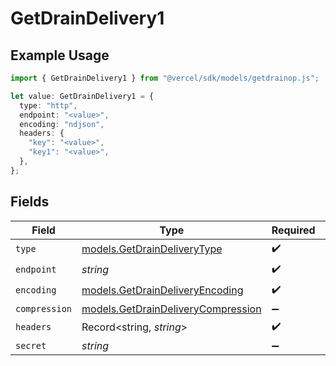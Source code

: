 # GetDrainDelivery1

## Example Usage

```typescript
import { GetDrainDelivery1 } from "@vercel/sdk/models/getdrainop.js";

let value: GetDrainDelivery1 = {
  type: "http",
  endpoint: "<value>",
  encoding: "ndjson",
  headers: {
    "key": "<value>",
    "key1": "<value>",
  },
};
```

## Fields

| Field                                                                          | Type                                                                           | Required                                                                       | Description                                                                    |
| ------------------------------------------------------------------------------ | ------------------------------------------------------------------------------ | ------------------------------------------------------------------------------ | ------------------------------------------------------------------------------ |
| `type`                                                                         | [models.GetDrainDeliveryType](../models/getdraindeliverytype.md)               | :heavy_check_mark:                                                             | N/A                                                                            |
| `endpoint`                                                                     | *string*                                                                       | :heavy_check_mark:                                                             | N/A                                                                            |
| `encoding`                                                                     | [models.GetDrainDeliveryEncoding](../models/getdraindeliveryencoding.md)       | :heavy_check_mark:                                                             | N/A                                                                            |
| `compression`                                                                  | [models.GetDrainDeliveryCompression](../models/getdraindeliverycompression.md) | :heavy_minus_sign:                                                             | N/A                                                                            |
| `headers`                                                                      | Record<string, *string*>                                                       | :heavy_check_mark:                                                             | N/A                                                                            |
| `secret`                                                                       | *string*                                                                       | :heavy_minus_sign:                                                             | N/A                                                                            |
